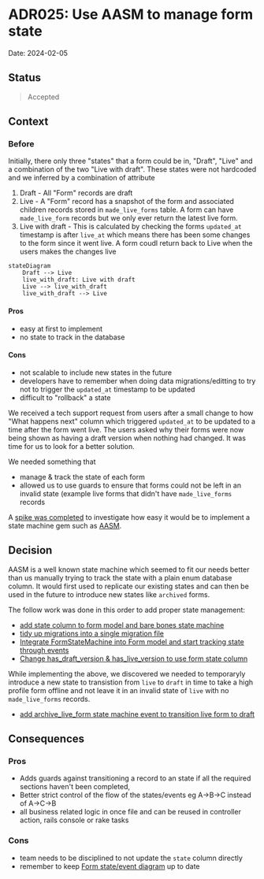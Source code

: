 # ADR025: Use AASM to manage form state 

Date: 2024-02-05

## Status

> Accepted

## Context

### Before

Initially, there only three "states" that a form could be in, "Draft", "Live" and a combination of the two "Live with draft". These states were not hardcoded and we inferred by a combination of attribute  

1. Draft - All "Form" records are draft
2. Live - A "Form" record has a snapshot of the form and associated children records stored in `made_live_forms` table. A form can have `made_live_form` records but we only ever return the latest live form.
3. Live with draft - This is calculated by checking the forms `updated_at` timestamp is after `live_at` which means there has been some changes to the form since it went live. A form coudl return back to Live when the users makes the changes live

```mermaid
stateDiagram
    Draft --> Live 
    live_with_draft: Live with draft
    Live --> live_with_draft
    live_with_draft --> Live

```

#### Pros
- easy at first to implement
- no state to track in the database

#### Cons
- not scalable to include new states in the future
- developers have to remember when doing data migrations/editting to try not to trigger the `updated_at` timestamp to be updated
- difficult to "rollback" a state

We received a tech support request from users after a small change to how "What happens next" column which triggered 
`updated_at` to be updated to a time after the form went live. The users asked why their forms were now being shown as 
having a draft version when nothing had changed. It was time for us to look for a better solution.

We needed something that
- manage & track the state of each form
- allowed us to use guards to ensure that forms could not be left in an invalid state (example live forms that didn't 
  have `made_live_forms` records

A [spike was completed](https://github.com/alphagov/forms-api/pull/414) to investigate how easy it would be to implement a state machine gem such as [AASM](https://github.com/aasm/aasm).

## Decision

AASM is a well known state machine which seemed to fit our needs better than us manually trying to track the state with a 
plain enum database column. It would first used to replicate our existing states and can then be used in the future to
introduce new states like `archived` forms.

The follow work was done in this order to add proper state management:

- [add state column to form model and bare bones state machine](https://github.com/alphagov/forms-api/pull/422)
- [tidy up migrations into a single migration file](https://github.com/alphagov/forms-api/pull/428)
- [Integrate FormStateMachine into Form model and start tracking state through events](https://github.com/alphagov/forms-api/pull/425)
- [Change has_draft_version & has_live_version to use form state column](https://github.com/alphagov/forms-api/pull/429)

While implementing the above, we discovered we needed to temporaryly introduce a new state to transistion from `live` to `draft`
in time to take a high profile form offline and not leave it in an invalid state of `live` with no `made_live_forms` records.
- [add archive_live_form state machine event to transition live form to draft](https://github.com/alphagov/forms-api/pull/430)


## Consequences

### Pros
- Adds guards against transitioning a record to an state if all the required sections haven't been completed,
- Better strict control of the flow of the states/events eg A->B->C instead of A->C->B
- all business related logic in once file and can be reused in controller action, rails console or rake tasks

### Cons
- team needs to be disciplined to not update the `state` column directly
- remember to keep [Form state/event diagram](https://github.com/alphagov/forms/blob/69b56f0174d368fc2cdb0a56fc9cc00ac1c9a9f6/diagrams/form-states-and-events.md) up to date
